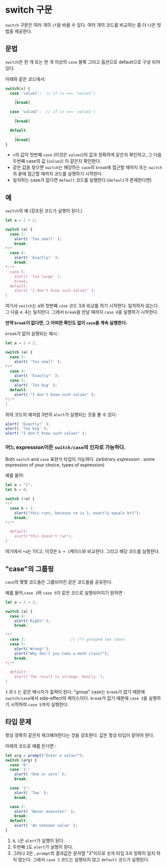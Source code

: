 # switch 구문

`switch` 구문은 여러 개의 `if`을 바꿀 수 있다. 
여러 개의 코드를 비교하는 좀 더 나은 방법을 제공한다.

## 문법

`switch`은 한 개 또는 한 개 이상의 `case` 블록 그리고 옵션으로 default으로 구성 되어 있다.

아래와 같은 코드에서:

```js no-beautify
switch(x) {
  case 'value1':  // if (x === 'value1')
    ...
    [break]

  case 'value2':  // if (x === 'value2')
    ...
    [break]

  default:
    ...
    [break]
}
```
- `x`의 값이 첫번째 `case` (이것은 `value1`)의 값과 정확하게 같은지 확인하고, 그 다음 두번째 case의 값 (`value2`) 이 같은지 확인한다. 
- 같은 값을 찾으면 `switch`는 해당하는 `case`의 `break`에 접근할 때까지 또는 `switch`의 끝에 접근할 때까지 코드를 실행하기 시작한다.
- 일치하는 case가 없다면 `default` 코드를 실행한다.(`default`가 존재한다면)

## 예
`switch`의 예 (강조된 코드가 실행이 된다.)

```js run
let a = 2 + 2;

switch (a) {
  case 3:
    alert( 'Too small' );
    break;
*!*
  case 4:
    alert( 'Exactly!' );
    break;
*/!*
  case 5:
    alert( 'Too large' );
    break;
  default:
    alert( "I don't know such values" );
}
```

여기서 `switch`는 a와 첫번째 `case` 코드 3과 비교를 하기 시작한다. 일치하지 않는다. 그 다음 `4`. 4는 일치한다. 그래서 `break`을 만날 때까지 `case 4`을 실행하기 시작한다.

**만약 `break`이 없다면, 그 어떠한 확인도 없이 `case`을 계속 실행한다.**

`break`가 없이 실행되는 예시 :

```js run
let a = 2 + 2;

switch (a) {
  case 3:
    alert( 'Too small' );
*!*
  case 4:
    alert( 'Exactly!' );
  case 5:
    alert( 'Too big' );
  default:
    alert( "I don't know such values" );
*/!*
}
```
위의 코드의 예처럼 3번의 `alert`가 실행되는 것을 볼 수 있다.

```js
alert( 'Exactly!' );
alert( 'Too big' );
alert( "I don't know such values" );
```

### 어느 expression이든 `switch/case`의 인자로 가능하다.
Both `switch` and `case` 표현식 타입이 가능하다.
(*arbitrary expression* : some expression of your choice, types of expression)

예를 들어:

```js run
let a = "1";
let b = 0;

switch (+a) {
*!*
  case b + 1:
    alert("this runs, because +a is 1, exactly equals b+1");
    break;
*/!*

  default:
    alert("this doesn't run");
}
```
여기에서 `+a`는 1이고, 이것은 `b + 1`케이스와 비교한다. 그리고 해당 코드를 실행한다.

## "case"의 그룹핑

`case`의 몇몇 코드들은 그룹되어진 같은 코드들을 공유한다. 

예를 들어,`case 3`와 `case 5`이 같은 코드로 실행되어지기 원하면 :

```js run no-beautify
let a = 2 + 2;

switch (a) {
  case 4:
    alert('Right!');
    break;

*!*
  case 3:                    // (*) grouped two cases
  case 5:
    alert('Wrong!');
    alert("Why don't you take a math class?");
    break;
*/!*

  default:
    alert('The result is strange. Really.');
}
```

`3` 과 `5` 는 같은 메시지가 출력이 된다.
"group" case는 `break`가 없기 때문에 `switch/case`에서 side-effect의 케이스이다. `break`가 없기 때문에 `case 3`을 실행하기 시작하여 `case 5`까지 실행한다. 

## 타입 문제

항상 정확히 같은지 체크해야한다는 것을 강조한다. 값은 항상 타입이 같아야 한다.

아래의 코드로 예를 든다면 :

```js run
let arg = prompt("Enter a value?");
switch (arg) {
  case '0':
  case '1':
    alert( 'One or zero' );
    break;

  case '2':
    alert( 'Two' );
    break;

  case 3:
    alert( 'Never executes!' );
    break;
  default:
    alert( 'An unknown value' );
}
```
1. `0`, `1`은 `alert`가 실행이 된다. 
2. 두번째 `2`도 `alert`가 실행이 된다.
3. 그러나 3은 , `prompt`의 결과값은 문자열 "3"이므로 숫자 타입 3과 정확히 일치 하지 않는다. 그래서  `case 3` 코드는 실행되지 않고 `default` 코드가 실행된다.